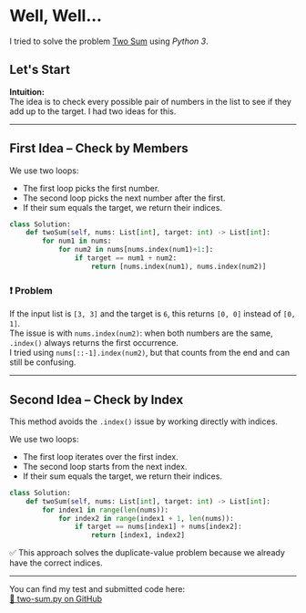 # Well, Well...

I tried to solve the problem [Two Sum](https://leetcode.com/problems/two-sum/description/) using *Python 3*.

## Let's Start

**Intuition:**  
The idea is to check every possible pair of numbers in the list to see if they add up to the target. I had two ideas for this.

---

## First Idea – Check by Members

We use two loops:  
- The first loop picks the first number.
- The second loop picks the next number after the first.
- If their sum equals the target, we return their indices.

```python
class Solution:
    def twoSum(self, nums: List[int], target: int) -> List[int]:
        for num1 in nums:
            for num2 in nums[nums.index(num1)+1:]:
                if target == num1 + num2:
                    return [nums.index(num1), nums.index(num2)]
```

### ❗ Problem  
If the input list is `[3, 3]` and the target is `6`, this returns `[0, 0]` instead of `[0, 1]`.  
The issue is with `nums.index(num2)`: when both numbers are the same, `.index()` always returns the first occurrence.  
I tried using `nums[::-1].index(num2)`, but that counts from the end and can still be confusing.

---

## Second Idea – Check by Index

This method avoids the `.index()` issue by working directly with indices.

We use two loops:  
- The first loop iterates over the first index.
- The second loop starts from the next index.
- If their sum equals the target, we return their indices.

```python
class Solution:
    def twoSum(self, nums: List[int], target: int) -> List[int]:
        for index1 in range(len(nums)):
            for index2 in range(index1 + 1, len(nums)):
                if target == nums[index1] + nums[index2]:
                    return [index1, index2]
```

✅ This approach solves the duplicate-value problem because we already have the correct indices.

---

You can find my test and submitted code here:  
[🔗 two-sum.py on GitHub](https://github.com/alikhmahdi/LeetCode/blob/main/two-sum.py)
